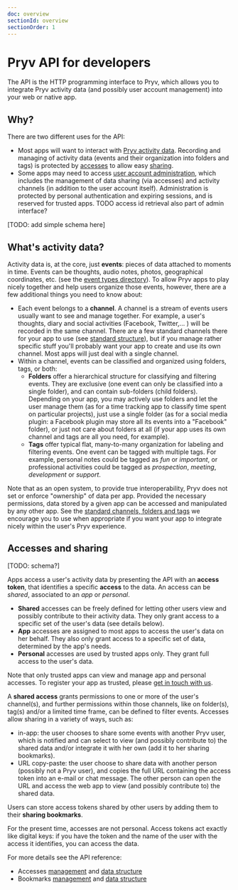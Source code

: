```yaml
---
doc: overview
sectionId: overview
sectionOrder: 1
---
```


# Pryv API for developers

The API is the HTTP programming interface to Pryv, which allows you to integrate Pryv activity data (and possibly user account management) into your web or native app.


## Why?

There are two different uses for the API:

- Most apps will want to interact with [Pryv activity data](reference.html#activity). Recording and managing of activity data (events and their organization into folders and tags) is protected by [accesses](reference.html#data-structure-access) to allow easy [sharing](#sharing).
- Some apps may need to access [user account administration](reference.html#admin), which includes the management of data sharing (via accesses) and activity channels (in addition to the user account itself). Administration is protected by personal authentication and expiring sessions, and is reserved for trusted apps.
TODO access id retrieval also part of admin interface?

[TODO: add simple schema here]

## <a id="activity-data"></a>What's activity data?

Activity data is, at the core, just **events**: pieces of data attached to moments in time. Events can be thoughts, audio notes, photos, geographical coordinates, etc. (see the [event types directory](event-types.html)). To allow Pryv apps to play nicely together and help users organize those events, however, there are a few additional things you need to know about:

- Each event belongs to a **channel**. A channel is a stream of events users usually want to see and manage together. For example, a user's thoughts, diary and social activities (Facebook, Twitter,... ) will be recorded in the same channel. There are a few standard channels there for your app to use (see [standard structure](standard-structure.html)), but if you manage rather specific stuff you'll probably want your app to create and use its own channel. Most apps will just deal with a single channel.
- Within a channel, events can be classified and organized using folders, tags, or both:
	- **Folders** offer a hierarchical structure for classifying and filtering events. They are exclusive (one event can only be classified into a single folder), and can contain sub-folders (child folders). Depending on your app, you may actively use folders and let the user manage them (as for a time tracking app to classify time spent on particular projects), just use a single folder (as for a social media plugin: a Facebook plugin may store all its events into a "Facebook" folder), or just not care about folders at all (if your app uses its own channel and tags are all you need, for example).
	- **Tags** offer typical flat, many-to-many organization for labeling and filtering events. One event can be tagged with multiple tags. For example, personal notes could be tagged as *fun* or *important*, or professional activities could be tagged as *prospection*, *meeting*, *development* or *support*.

Note that as an open system, to provide true interoperability, Pryv does not set or enforce "ownership" of data per app. Provided the necessary permissions, data stored by a given app can be accessed and manipulated by any other app.
See the [standard channels, folders and tags](standard-structure.html) we encourage you to use when appropriate if you want your app to integrate nicely within the user's Pryv experience.

## <a id="sharing"></a>Accesses and sharing

[TODO: schema?]

Apps access a user's activity data by presenting the API with an **access token**, that identifies a specific **access** to the data. An access can be *shared*, associated to an *app* or *personal*.

- **Shared** accesses can be freely defined for letting other users view and possibly contribute to their activity data. They only grant access to a specific set of the user's data (see details below).
- **App** accesses are assigned to most apps to access the user's data on her behalf. They also only grant access to a specific set of data, determined by the app's needs.
- **Personal** accesses are used by trusted apps only. They grant full access to the user's data.

Note that only trusted apps can view and manage app and personal accesses. To register your app as trusted, please [get in touch with us](mailto:developers@pryv.com).

A **shared access** grants permissions to one or more of the user's channel(s), and further permissions within those channels, like on folder(s), tag(s) and/or a limited time frame, can be defined to filter events. Accesses allow sharing in a variety of ways, such as:

- in-app: the user chooses to share some events with another Pryv user, which is notified and can select to view (and possibly contribute to) the shared data and/or integrate it with her own (add it to her sharing bookmarks).
- URL copy-paste: the user choose to share data with another person (possibly not a Pryv user), and copies the full URL containing the access token into an e-mail or chat message. The other person can open the URL and access the web app to view (and possibly contribute to) the shared data.

Users can store access tokens shared by other users by adding them to their **sharing bookmarks**.

For the present time, accesses are not personal. Access tokens act exactly like digital keys: if you have the token and the name of the user with the access it identifies, you can access the data.

For more details see the API reference:

- Accesses [management](reference.html#admin-accesses) and [data structure](reference.html#data-structure-access)
- Bookmarks [management](reference.html#admin-bookmarks) and [data structure](reference.html#data-structure-bookmark)
